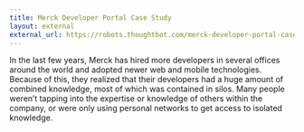 ```yaml
---
title: Merck Developer Portal Case Study
layout: external
external_url: https://robots.thoughtbot.com/merck-developer-portal-case-study
---
```


In the last few years, Merck has hired more developers in several offices around the world and adopted newer web and mobile technologies. Because of this, they realized that their developers had a huge amount of combined knowledge, most of which was contained in silos. Many people weren’t tapping into the expertise or knowledge of others within the company, or were only using personal networks to get access to isolated knowledge.
